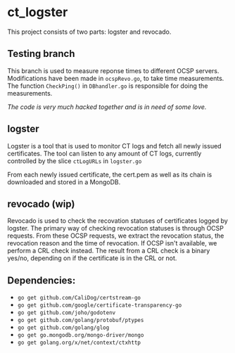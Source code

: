 # ct_logster

This project consists of two parts: logster and revocado.

## Testing branch
This branch is used to measure reponse times to different OCSP servers.
Modifications have been made in `ocspRevo.go`, to take time measurements.
The function `CheckPing()` in `DBhandler.go` is responsible for doing the measurements.

*The code is very much hacked together and is in need of some love.*

## logster

Logster is a tool that is used to monitor CT logs and fetch all newly issued certificates.
The tool can listen to any amount of CT logs, currently controlled by the slice `ctLogURLs` in `logster.go`

From each newly issued certificate, the cert.pem as well as its chain is downloaded and stored in a MongoDB.

## revocado (wip)

Revocado is used to check the recovation statuses of certificates logged by logster.
The primary way of checking revocation statuses is through OCSP requests.
From these OCSP requests, we extract the revocation status, the revocation reason and the time of revocation.
If OCSP isn't available, we perform a CRL check instead.
The result from a CRL check is a binary yes/no, depending on if the certificate is in the CRL or not.


## Dependencies:

* `go get github.com/CaliDog/certstream-go`
* `go get github.com/google/certificate-transparency-go`
* `go get github.com/joho/godotenv`
* `go get github.com/golang/protobuf/ptypes`
* `go get github.com/golang/glog`
* `go get go.mongodb.org/mongo-driver/mongo`
* `go get golang.org/x/net/context/ctxhttp`